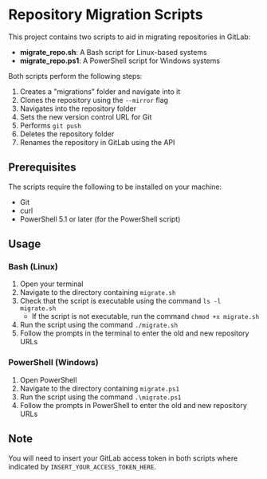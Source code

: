 # Repository Migration Scripts

This project contains two scripts to aid in migrating repositories in GitLab:

- **migrate_repo.sh**: A Bash script for Linux-based systems
- **migrate_repo.ps1**: A PowerShell script for Windows systems

Both scripts perform the following steps:

1. Creates a "migrations" folder and navigate into it
2. Clones the repository using the `--mirror` flag
3. Navigates into the repository folder
4. Sets the new version control URL for Git
5. Performs `git push`
6. Deletes the repository folder
7. Renames the repository in GitLab using the API

## Prerequisites

The scripts require the following to be installed on your machine:

- Git
- curl
- PowerShell 5.1 or later (for the PowerShell script)

## Usage

### Bash (Linux)

1. Open your terminal
2. Navigate to the directory containing `migrate.sh`
3. Check that the script is executable using the command `ls -l migrate.sh`
    - If the script is not executable, run the command `chmod +x migrate.sh`
4. Run the script using the command `./migrate.sh`
5. Follow the prompts in the terminal to enter the old and new repository URLs

### PowerShell (Windows)

1. Open PowerShell
2. Navigate to the directory containing `migrate.ps1`
3. Run the script using the command `.\migrate.ps1`
4. Follow the prompts in PowerShell to enter the old and new repository URLs

## Note

You will need to insert your GitLab access token in both scripts where indicated by `INSERT_YOUR_ACCESS_TOKEN_HERE`.
